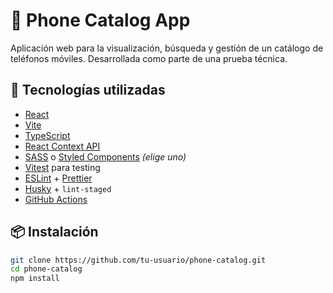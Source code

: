 # 📱 Phone Catalog App

Aplicación web para la visualización, búsqueda y gestión de un catálogo de teléfonos móviles. Desarrollada como parte de una prueba técnica.

## 🚀 Tecnologías utilizadas

- [React](https://react.dev/)
- [Vite](https://vitejs.dev/)
- [TypeScript](https://www.typescriptlang.org/)
- [React Context API](https://react.dev/learn/scaling-up-with-reducer-and-context)
- [SASS](https://sass-lang.com/) o [Styled Components](https://styled-components.com/) *(elige uno)*
- [Vitest](https://vitest.dev/) para testing
- [ESLint](https://eslint.org/) + [Prettier](https://prettier.io/)
- [Husky](https://typicode.github.io/husky/) + `lint-staged`
- [GitHub Actions](https://docs.github.com/en/actions)

## 📦 Instalación

```bash
git clone https://github.com/tu-usuario/phone-catalog.git
cd phone-catalog
npm install
